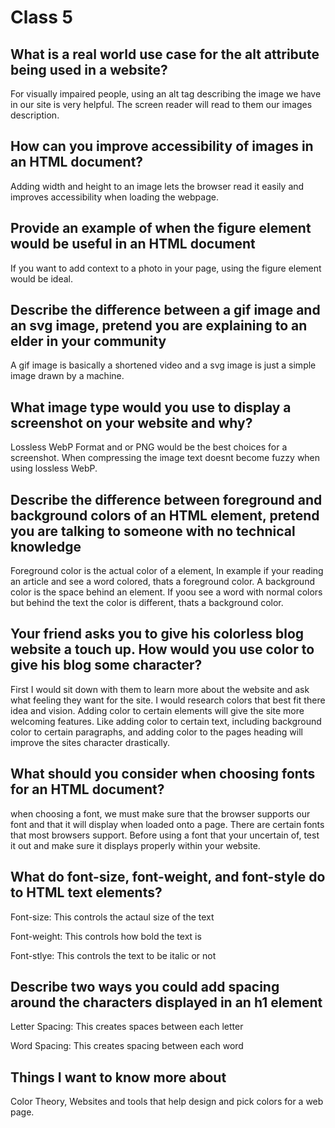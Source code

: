 # Class 5

## What is a real world use case for the alt attribute being used in a website?

For visually impaired people, using an alt tag describing the image we have in our site is very helpful. The screen reader will read to them our images description.

## How can you improve accessibility of images in an HTML document?

Adding width and height to an image lets the browser read it easily and improves accessibility when loading the webpage.

## Provide an example of when the figure element would be useful in an HTML document

If you want to add context to a photo in your page, using the figure element would be ideal.

## Describe the difference between a gif image and an svg image, pretend you are explaining to an elder in your community

A gif image is basically a shortened video and a svg image is just a simple image drawn by a machine.

## What image type would you use to display a screenshot on your website and why?

Lossless WebP Format and or PNG would be the best choices for a screenshot. When compressing the image text doesnt become fuzzy when using lossless WebP.

## Describe the difference between foreground and background colors of an HTML element, pretend you are talking to someone with no technical knowledge

Foreground color is the actual color of a element, In example if your reading an article and see a word colored, thats a foreground color. A background color is the space behind an element. If yoou see a word with normal colors but behind the text the color is different, thats a background color.

## Your friend asks you to give his colorless blog website a touch up. How would you use color to give his blog some character?

First I would sit down with them to learn more about the website and ask what feeling they want for the site. I would research colors that best fit there idea and vision. Adding color to certain elements will give the site more welcoming features. Like adding color to certain text, including background color to certain paragraphs, and adding color to the pages heading will improve the sites character drastically.

## What should you consider when choosing fonts for an HTML document?

when choosing a font, we must make sure that the browser supports our font and that it will display when loaded onto a page. There are certain fonts that most browsers support. Before using a font that your uncertain of, test it out and make sure it displays properly within your website.

## What do font-size, font-weight, and font-style do to HTML text elements?

Font-size: This controls the actaul size of the text

Font-weight: This controls how bold the text is

Font-stlye: This controls the text to be italic or not

## Describe two ways you could add spacing around the characters displayed in an h1 element

Letter Spacing: This creates spaces between each letter

Word Spacing: This creates spacing between each word

## Things I want to know more about

Color Theory, Websites and tools that help design and pick colors for a web page.
